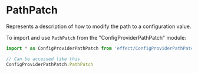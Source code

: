 # PathPatch

Represents a description of how to modify the path to a configuration
value.

To import and use `PathPatch` from the "ConfigProviderPathPatch" module:

```ts
import * as ConfigProviderPathPatch from 'effect/ConfigProviderPathPatch'

// Can be accessed like this
ConfigProviderPathPatch.PathPatch
```

